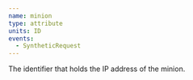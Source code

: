 ```yaml
---
name: minion
type: attribute
units: ID
events:
  - SyntheticRequest
---
```


The identifier that holds the IP address of the minion.